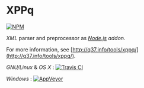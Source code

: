 # XPPq

[![NPM](http://nodei.co/npm/xppq.png)](http://q37.info/npm/xppq/)

*XML* parser and preprocessor as [*Node.js*](http://en.wikipedia.org/wiki/Node.js) *addon*.

For more information, see [http://q37.info/tools/xppq/](http://q37.info/tools/xppq/).

*GNU/Linux* & *OS X* : [![Travis CI](https://travis-ci.org/epeios-q37/xppq-node.png)](https://travis-ci.org/epeios-q37/xppq-node)
 
*Windows* : [![AppVeyor](http://ci.appveyor.com/api/projects/status/github/epeios-q37/xppq-node)](http://ci.appveyor.com/project/epeios-q37/xppq-node)



